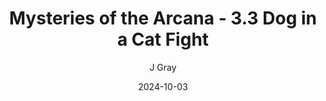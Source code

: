 ---
title: 'Mysteries of the Arcana - 3.3 Dog in a Cat Fight'
alt: 'Mysteries of the Arcana'
date: '2024-10-03'
author: 'J Gray'
artist: 'Keira'
---